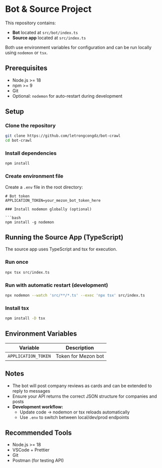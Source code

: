 # Bot & Source Project

This repository contains:

- **Bot** located at `src/bot/index.ts`
- **Source app** located at `src/index.ts`

Both use environment variables for configuration and can be run locally using `nodemon` or `tsx`.

## Prerequisites

- Node.js >= 18
- npm >= 9
- Git
- Optional: `nodemon` for auto-restart during development

## Setup

### Clone the repository

```bash
git clone https://github.com/letrongcongdz/bot-crawl
cd bot-crawl
```

### Install dependencies

```bash
npm install
```

### Create environment file

Create a `.env` file in the root directory:

````env
# Bot token
APPLICATION_TOKEN=your_mezon_bot_token_here

### Install nodemon globally (optional)

```bash
npm install -g nodemon
````

## Running the Source App (TypeScript)

The source app uses TypeScript and tsx for execution.

### Run once

```bash
npx tsx src/index.ts
```

### Run with automatic restart (development)

```bash
npx nodemon --watch 'src/**/*.ts' --exec 'npx tsx' src/index.ts
```

### Install tsx

```bash
npm install -D tsx
```

## Environment Variables

| Variable            | Description         |
| ------------------- | ------------------- |
| `APPLICATION_TOKEN` | Token for Mezon bot |

## Notes

- The bot will post company reviews as cards and can be extended to reply to messages
- Ensure your API returns the correct JSON structure for companies and posts
- **Development workflow:**
  - Update code → nodemon or tsx reloads automatically
  - Use `.env` to switch between local/dev/prod endpoints

## Recommended Tools

- Node.js >= 18
- VSCode + Prettier
- Git
- Postman (for testing API)
